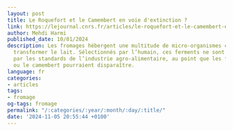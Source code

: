 ```yaml
---
layout: post
title: Le Roquefort et le Camembert en voie d'extinction ?
link: https://lejournal.cnrs.fr/articles/le-roquefort-et-le-camembert-en-voie-dextinction
author: Mehdi Harmi
published_date: 10/01/2024
description: Les fromages hébergent une multitude de micro-organismes capables de
  transformer le lait. Sélectionnés par l’humain, ces ferments ne sont pas épargnés
  par les standards de l’industrie agro-alimentaire, au point que les fromages bleus
  ou le camembert pourraient disparaître.
language: fr
categories:
- articles
tags:
- fromage
og-tags: fromage
permalink: "/:categories/:year/:month/:day/:title/"
date: '2024-11-05 20:55:44 +0100'
---
```

